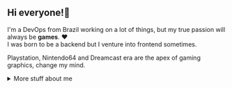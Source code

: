 ## Hi everyone!👋

<p>I'm a DevOps from Brazil working on a lot of things, but my true passion will always be <b>games</b>. ❤️<br/>
I was born to be a backend but I venture into frontend sometimes.</p>

<p>Playstation, Nintendo64 and Dreamcast era are the apex of gaming graphics, change my mind.</p>

<details>
<summary>
  More stuff about me
</summary>

  ## Quick overview

  <a href="https://github.com/anuraghazra/github-readme-stats">
    <img align="center" src="https://github-readme-stats.anuraghazra1.vercel.app/api?username=Kelvym115&show_icons=true&line_height=27&include_all_commits=true" alt="My github stats"     />
  </a> 

  ### What I do

  I do a little bit of everything actually. Working full time as CTO for 5+ years give me a lot of experience with DevOps. I'm a former frontend developer and game development hobbist, passionate about everything around programming and technologies. I'm actually studying AI, behaviour trees and game development in general.

  ## My skills 📜
  ### Frontend Development
  - Javascript;
  - Typescript;
  - ReactJS;
  - React Native;
  - HTML, CSS;

  ### Backend Development
  - C#;
  - Java;
  - Node.js;
  - PHP;
  - MySQL;
  - Python;

  ### Game Development
  - Unity;
  - GoDot;

  ### Server
  - Linux Debian & CentOS;
  - FreeSWITCH (VoIP);
  - OpenSIPS (VoiP);

  ### Cloud
  - AWS: EC2, RDS (MySQL & Aurora Serverless), DynamoDB, Redis, OpenSearch, S3, Route 53, Transcribe, Polly;

  ### Languages 🌐
  
  | Language      | Proficiency                                                               |
  | ------------- | ------------------------------------------------------------------------- |
  | English       | Advanced                                                                  |
  | Portuguese BR | Native language                                                           |

  ## What I'm currently learning 📚
  - English;
  - Game Development (Alura);
  - Node.js (Alura);
  - Java (Alura);

</details>

<!--
**Kelvym115/Kelvym115** is a ✨ _special_ ✨ repository because its `README.md` (this file) appears on your GitHub profile.

Here are some ideas to get you started:

- 🔭 I’m currently working on ...
- 🌱 I’m currently learning ...
- 👯 I’m looking to collaborate on ...
- 🤔 I’m looking for help with ...
- 💬 Ask me about ...
- 📫 How to reach me: ...
- 😄 Pronouns: ...
- ⚡ Fun fact: ...
-->
